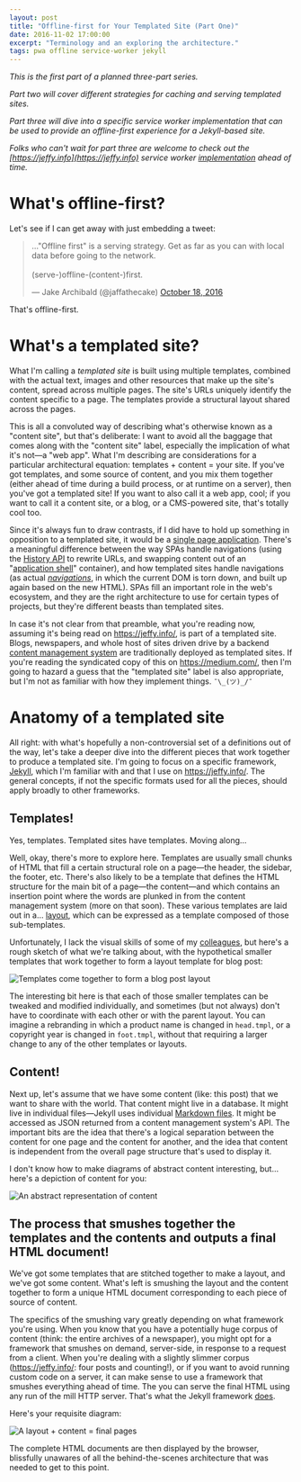 ```yaml
---
layout: post
title: "Offline-first for Your Templated Site (Part One)"
date: 2016-11-02 17:00:00
excerpt: "Terminology and an exploring the architecture."
tags: pwa offline service-worker jekyll
---
```


_This is the first part of a planned three-part series._

_Part two will cover different strategies for caching and serving templated sites._

_Part three will dive into a specific service worker implementation that can be
used to provide an offline-first experience for a Jekyll-based site._

_Folks who can't wait for part three are welcome to check out the
[https://jeffy.info](https://jeffy.info)
service worker [implementation](https://github.com/jeffposnick/jeffposnick.github.io/tree/work/src)
ahead of time._

# What's offline-first?

Let's see if I can get away with just embedding a tweet:

<blockquote class="twitter-tweet" data-lang="en"><p lang="en" dir="ltr">…&quot;Offline first&quot; is a serving strategy. Get as far as you can with local data before going to the network.<br><br>(serve-)offline-(content-)first.</p>&mdash; Jake Archibald (@jaffathecake) <a href="https://twitter.com/jaffathecake/status/788289680735436800">October 18, 2016</a></blockquote>
<script async src="//platform.twitter.com/widgets.js" charset="utf-8"></script>

That's offline-first.

# What's a templated site?

What I'm calling a *templated site* is built using multiple templates, combined with the actual text, images and other resources that make up the site's content, spread across multiple pages. The site's URLs uniquely identify the content specific to a page. The templates provide a structural layout shared across the pages.

This is all a convoluted way of describing what's otherwise known as a "content site", but that's deliberate: I want to avoid all the baggage that comes along with the "content site" label, especially the implication of what it's not—a "web app". What I'm describing are considerations for a particular architectural equation: templates + content = your site. If you've got templates, and some source of content, and you mix them together (either ahead of time during a build process, or at runtime on a server), then you've got a templated site! If you want to also call it a web app, cool; if you want to call it a content site, or a blog, or a CMS-powered site, that's totally cool too.

Since it's always fun to draw contrasts, if I did have to hold up something in opposition to a templated site, it would be a [single page application](https://en.wikipedia.org/wiki/Single-page_application). There's a meaningful difference between the way SPAs handle navigations (using the [History API](https://developer.mozilla.org/en-US/docs/Web/API/History) to rewrite URLs, and swapping content out of an "[application shell](https://developers.google.com/web/updates/2015/11/app-shell)" container), and how templated sites handle navigations (as actual *[navigations](https://html.spec.whatwg.org/multipage/browsers.html#navigate)*, in which the current DOM is torn down, and built up again based on the new HTML). SPAs fill an important role in the web's ecosystem, and they are the right architecture to use for certain types of projects, but they're different beasts than templated sites.

In case it's not clear from that preamble, what you're reading now, assuming it's being read on https://jeffy.info/, is part of a templated site. Blogs, newspapers, and whole host of sites driven drive by a backend [content management system](https://en.wikipedia.org/wiki/Content_management_system) are traditionally deployed as templated sites. If you're reading the syndicated copy of this on https://medium.com/, then I'm going to hazard a guess that the "templated site" label is also appropriate, but I'm not as familiar with how they implement things. `¯\_(ツ)_/¯`

# Anatomy of a templated site

All right: with what's hopefully a non-controversial set of a definitions out of the way, let's take a deeper dive into the different pieces that work together to produce a templated site. I'm going to focus on a specific framework, [Jekyll](https://jekyllrb.com/), which I'm familiar with and that I use on https://jeffy.info/. The general concepts, if not the specific formats used for all the pieces, should apply broadly to other frameworks.

## Templates!

Yes, templates. Templated sites have templates. Moving along…

Well, okay, there's more to explore here. Templates are usually small chunks of HTML that fill a certain structural role on a page—the header, the sidebar, the footer, etc. There's also likely to be a template that defines the HTML structure for the main bit of a page—the content—and which contains an insertion point where the words are plunked in from the content management system (more on that soon). These various templates are laid out in a… [layout](http://jekyll.tips/jekyll-casts/layouts/), which can be expressed as a template composed of those sub-templates.

Unfortunately, I lack the visual skills of some of my [colleagues](https://jakearchibald.com/2014/offline-cookbook/#on-install-as-a-dependency), but here's a rough sketch of what we're talking about, with the hypothetical smaller templates that work together to form a layout template for blog post:

<img src="/assets/images/2016-11-02/blog_layout.svg" alt="Templates come together to form a blog post layout" class="half-width">

The interesting bit here is that each of those smaller templates can be tweaked and modified individually, and sometimes (but not always) don't have to coordinate with each other or with the parent layout. You can imagine a rebranding in which a product name is changed in `head.tmpl`, or a copyright year is changed in `foot.tmpl`, without that requiring a larger change to any of the other templates or layouts.

## Content!

Next up, let's assume that we have some content (like: this post) that we want to share with the world. That content might live in a database. It might live in individual files—Jekyll uses individual [Markdown files](https://jekyllrb.com/docs/posts/). It might be accessed as JSON returned from a content management system's API. The important bits are the idea that there's a logical separation between the content for one page and the content for another, and the idea that content is independent from the overall page structure that's used to display it.

I don't know how to make diagrams of abstract content interesting, but... here's a depiction of content for you:

<img src="/assets/images/2016-11-02/content.svg" alt="An abstract representation of content" class="half-width">

## The process that smushes together the templates and the contents and outputs a final HTML document!

We've got some templates that are stitched together to make a layout, and we've got some content. What's left is smushing the layout and the content together to form a unique HTML document corresponding to each piece of source of content.

The specifics of the smushing vary greatly depending on what framework you're using. When you know that you have a potentially huge corpus of content (think: the entire archives of a newspaper), you might opt for a framework that smushes on demand, server-side, in response to a request from a client. When you're dealing with a slightly slimmer corpus (https://jeffy.info/: four posts and counting!), or if you want to avoid running custom code on a server, it can make sense to use a framework that smushes everything ahead of time. The you can serve the final HTML using any run of the mill HTTP server. That's what the Jekyll framework [does](https://jekyllrb.com/docs/usage/).

Here's your requisite diagram:

<img src="/assets/images/2016-11-02/smushening.svg" alt="A layout + content = final pages" class="half-width">

The complete HTML documents are then displayed by the browser, blissfully unawares of all the behind-the-scenes architecture that was needed to get to this point.
